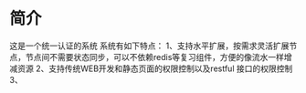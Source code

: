 # 简介
这是一个统一认证的系统
系统有如下特点：
1、支持水平扩展，按需求灵活扩展节点，节点间不需要状态同步，可以不依赖redis等复习组件，方便的像流水一样增减资源
2、支持传统WEB开发和静态页面的权限控制以及restful 接口的权限控制
3、




